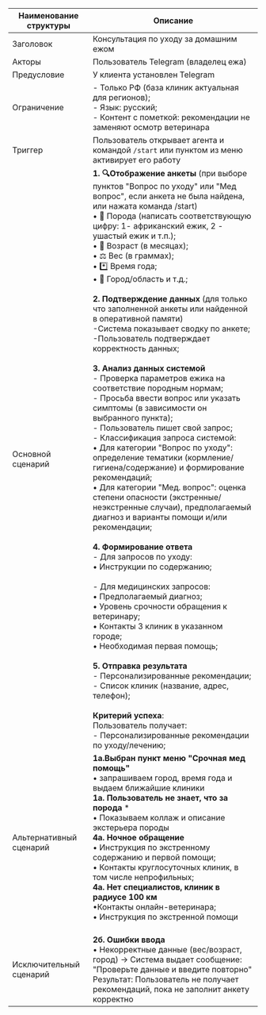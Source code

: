 | Наименование структуры | Описание | 
|-------------|-------------|
| Заголовок  | Консультация по уходу за домашним ежом |
| Акторы   | Пользователь Telegram (владелец ежа) | 
| Предусловие   | У клиента установлен Telegram |
| Ограничение   |- Только РФ (база клиник актуальная для регионов);<br>- Язык: русский;<br> - Контент с пометкой: рекомендации не заменяют осмотр ветеринара | 
| Триггер  | Пользователь открывает агента и командой `/start` или пунктом из меню активирует его работу |
| Основной сценарий |**1. 🔍Отображение анкеты** (при выборе пунктов "Вопрос по уходу" или "Мед вопрос", если анкета  не была найдена, или нажата команда /start) <br> • 🐾 Порода (написать соответствующую цифру: 1- африканский ежик, 2 - ушастый ежик и т.п.); <br>  • 📅 Возраст (в месяцах);<br>  • ⚖️ Вес (в граммах); <br> • *️⃣ Время года; <br> • 📍 Город/область и т.д.; <br> <br> **2. Подтверждение данных** (для только что заполненной анкеты или найденной в оперативной памяти) <br> -Система показывает сводку по анкете; <br> -Пользователь подтверждает корректность данных; <br><br>**3. Анализ данных системой** <br>- Проверка параметров ежика на соответствие породным нормам; <br> - Просьба ввести вопрос или указать симптомы (в зависимости он выбранного пункта); <br>- Пользователь пишет свой запрос; <br>- Классификация запроса системой: <br> • Для категории "Вопрос по уходу": определение тематики (кормление/гигиена/содержание) и формирование рекомендаций;  <br> • Для категории "Мед. вопрос": оценка степени опасности (экстренные/неэкстренные случаи), предполагаемый диагноз и варианты помощи и/или рекомендации; <br><br>**4. Формирование ответа**<br>- Для запросов по уходу:<br>  • Инструкции по содержанию; <br> <br>- Для медицинских запросов:<br>  • Предполагаемый диагноз; <br>  • Уровень срочности обращения к ветеринару; <br>  • Контакты 3 клиник в указанном городе; <br> • Необходимая первая помощь; <br><br>**5. Отправка результата**<br>- Персонализированные рекомендации;<br>- Список клиник (название, адрес, телефон);<br><br>**Критерий успеха**:<br> Пользователь получает: <br> - Персонализированные рекомендации по уходу/лечению; | 
| Альтернативный сценарий | **1а.Выбран пункт меню "Срочная мед помощь"** <br>• запрашиваем город, время года и выдаем ближайшие клиники <br> **1а. Пользователь не знает, что за порода** *<br>• Показываем коллаж и описание экстерьера породы <br> **4а. Ночное обращение**<br>• Инструкция по экстренному содержанию и первой помощи; <br>  • Контакты круглосуточных клиник, в том числе непрофильных; <br> **4а. Нет специалистов, клиник в радиусе 100 км** <br>•Контакты онлайн-ветеринара; <br>• Инструкция по экстренной помощи <br><br> |
| Исключительный сценарий   | **2б. Ошибки ввода**<br>• Некорректные данные (вес/возраст, город) → Система выдает сообщение: "Проверьте данные и введите повторно" <br> Результат: Пользователь не получает рекомендаций, пока не заполнит анкету корректно | 
